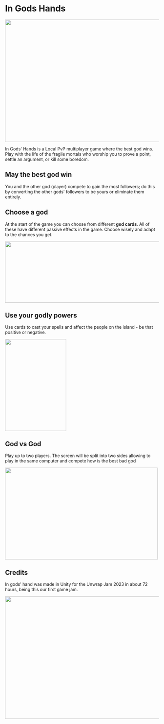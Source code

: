 # In Gods Hands
<p align="center">
<img src="https://user-images.githubusercontent.com/31854308/219875584-6419f54e-4b78-4b67-bb4b-4c348f01fbea.png" height= "400" width="700"/>
</p>
In Gods' Hands is a  Local PvP multiplayer game where the best god wins. Play with the life of the fragile mortals who worship you to prove a point, settle an argument, or kill some boredom.
<h2> May the best god win </h2>
You and the other god (player) compete to gain the most followers; do this by converting the other gods' followers to be yours or eliminate them entirely.
<h2> Choose a god </h2>
<p>
At the start of the game you can choose from different <b>god cards</b>. All of these have different passive effects in the game. Choose wisely and adapt to the chances you get.
  </p>
<p align="center">
<img src="https://user-images.githubusercontent.com/31854308/219876493-6c092475-4eb0-4665-b79b-ef99f2aff792.gif" height= "200" width="600"/>
</p>
<h2> Use your godly powers </h2>
<p>
Use cards to cast your spells and affect the people on the island - be that positive or negative.
</p>
<img src="https://user-images.githubusercontent.com/31854308/219877363-997a674c-2cbf-4c37-8bde-858718a6bfbb.gif" height= "300" width="200"/>

<h2> God vs God </h2>
<p>
Play up to two players. The screen will be split into two sides allowing to play in the same computer and compete how is the best bad god 
 </p>
<img src="https://user-images.githubusercontent.com/31854308/219878616-0a7a44da-01c2-4c3f-9219-a20ba0ff4f6d.jpg" height= "300" width="500"/>

<h2> Credits </h2>
<p>
In gods' hand was made in Unity for the Unwrap Jam 2023 in about 72 hours, being this our first game jam.
</p>
<p align ="left">
<img src="https://user-images.githubusercontent.com/31854308/219878335-061836e2-c832-42b6-8a33-4711f0223964.png" height= "400" width="700"/>
</P
